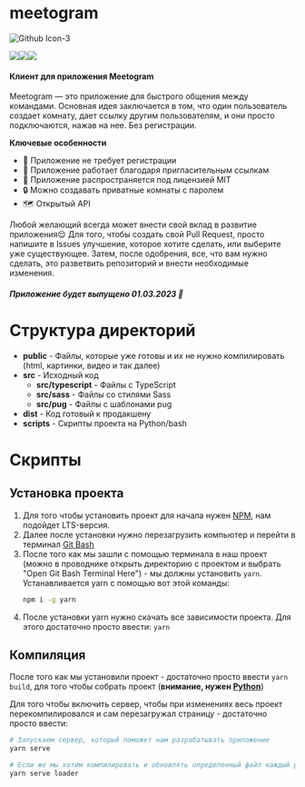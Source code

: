 # meetogram

![Github Icon-3](https://user-images.githubusercontent.com/101672047/178149180-8e5190f1-6fa0-41fd-a3df-04b154c18eb4.png)

<div style="display: flex;">
<img src="https://github.com/crckhd/Meetogram/actions/workflows/codeql.yml/badge.svg?branch=main">
<img src="https://github.com/crckhd/Meetogram/workflows/Lint%20Code%20Base/badge.svg?branch=main">
<img src="https://github.com/crckhd/Meetogram/actions/workflows/build-check.yml/badge.svg?branch=main">
</div>

#### Клиент для приложения Meetogram

Meetogram — это приложение для быстрого общения между командами. Основная идея заключается в том, что один пользователь создает комнату, дает ссылку другим пользователям, и они просто подключаются, нажав на нее. Без регистрации.

**Ключевые особенности**
* 🙅 Приложение не требует регистрации
* 🔗 Приложение работает благодаря пригласительным ссылкам
* 🎩 Приложение распространяется под лицензией MIT
* 🔒 Можно создавать приватные комнаты с паролем
* 🗺 Открытый API

Любой желающий всегда может внести свой вклад в развитие приложения😌 Для того, чтобы создать свой Pull Request, просто напишите в Issues улучшение, которое хотите сделать, или выберите уже существующее. Затем, после одобрения, все, что вам нужно сделать, это разветвить репозиторий и внести необходимые изменения.

##### Приложение будет выпущено 01.03.2023 🚀

# Структура директорий

* **public** - Файлы, которые уже готовы и их не нужно компилировать (html, картинки, видео и так далее)
* **src** - Исходный код
	* **src/typescript** - Файлы с TypeScript
	* **src/sass** - Файлы со стилями Sass
	* **src/pug** - Файлы с шаблонами pug
* **dist** - Код готовый к продакшену
* **scripts** - Скрипты проекта на Python/bash

# Скрипты

## Установка проекта
1. Для того чтобы установить проект для начала нужен [NPM](https://nodejs.org/en/), нам подойдет LTS-версия.
2. Далее после установки нужно перезагрузить компьютер и перейти в терминал [Git Bash](https://git-scm.com/downloads)
3. После того как мы зашли с помощью терминала в наш проект (можно в проводнике открыть директорию с проектом и выбрать "Open Git Bash Terminal Here") - мы должны установить `yarn`.
	Устанавливается yarn с помощью вот этой команды:
	```bash
	npm i -g yarn
	```
4. После установки yarn нужно скачать все зависимости проекта. Для этого достаточно просто ввести: `yarn`

## Компиляция
После того как мы установили проект - достаточно просто ввести `yarn build`, для того чтобы собрать проект (**внимание, нужен [Python](https://www.python.org/downloads/)**)

Для того чтобы включить сервер, чтобы при изменениях весь проект перекомпилировался и сам перезагружал страницу - достаточно просто ввести:

```bash
# Запускаем сервер, который поможет нам разрабатывать приложение
yarn serve

# Если же мы хотим компилировать и обновлять определенный файл каждый раз при изменении, то достаточно просто ввести название файла .html из директории public/
yarn serve loader
```
